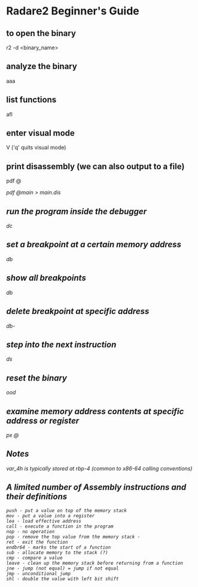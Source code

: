 # Radare2 Beginner's Guide
## to open the binary
r2 -d <binary_name>
## analyze the binary
aaa
## list functions
afl
## enter visual mode
V ('q' quits visual mode)
## print disassembly (we can also output to a file)
pdf @<address or function name>
pdf @main > main.dis
## run the program inside the debugger
dc
## set a breakpoint at a certain memory address
db <memory address>
## show all breakpoints
db
## delete breakpoint at specific address
db- <address>
## step into the next instruction
ds
## reset the binary
ood
## examine memory address contents at specific address or register
px <number of bytes to output> @ <address or register>
## Notes
var_4h is typically stored at rbp-4 (common to x86-64 calling conventions)
## A limited number of Assembly instructions and their definitions
```
push - put a value on top of the memory stack
mov - put a value into a register
lea - load effective address
call - execute a function in the program
nop - no operation
pop - remove the top value from the memory stack - 
ret - exit the function 
endbr64 - marks the start of a function
sub - allocate memory to the stack (?)
cmp - compare a value
leave - clean up the memory stack before returning from a function
jne - jump (not equal) = jump if not equal
jmp - unconditional jump
shl - double the value with left bit shift
```

